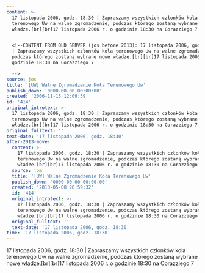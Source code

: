 ```yaml
---
content: >-
  17 listopada 2006, godz. 18:30 | Zapraszamy wszystkich członków koła
  terenowego Uw na walne zgromadzenie, podczas którego zostaną wybrane nowe
  władze.[br][br]17 listopada 2006 r. o godzinie 18:30 na Corazziego 7


  <!--CONTENT FROM OLD SERVER (jos before 2013): 17 listopada 2006, godz. 18:30
  | Zapraszamy wszystkich członków koła terenowego Uw na walne zgromadzenie,
  podczas którego zostaną wybrane nowe władze.[br][br]17 listopada 2006 r. o
  godzinie 18:30 na Corazziego 7

  -->
source: jos
title: '[UW] Walne Zgromadzenie Koła Terenowego Uw'
publish_down: '0000-00-00 00:00:00'
created: '2006-11-15 12:09:39'
id: '414'
original_introtext: >-
  17 listopada 2006, godz. 18:30 | Zapraszamy wszystkich członków koła
  terenowego Uw na walne zgromadzenie, podczas którego zostaną wybrane nowe
  władze.[br][br]17 listopada 2006 r. o godzinie 18:30 na Corazziego 7
original_fulltext: ''
text-date: '17 listopada 2006, godz. 18:30'
after-2013-move:
  content: >-
    17 listopada 2006, godz. 18:30 | Zapraszamy wszystkich członków koła
    terenowego Uw na walne zgromadzenie, podczas którego zostaną wybrane nowe
    władze.[br][br]17 listopada 2006 r. o godzinie 18:30 na Corazziego 7
  source: jom
  title: '[UW] Walne Zgromadzenie Koła Terenowego Uw'
  publish_down: '0000-00-00 00:00:00'
  created: '2013-05-08 20:59:32'
  id: '414'
  original_introtext: >-
    17 listopada 2006, godz. 18:30 | Zapraszamy wszystkich członków koła
    terenowego Uw na walne zgromadzenie, podczas którego zostaną wybrane nowe
    władze.[br][br]17 listopada 2006 r. o godzinie 18:30 na Corazziego 7
  original_fulltext: ''
  text-date: '17 listopada 2006, godz. 18:30'
time: '17 listopada 2006, godz. 18:30'
---
```

17 listopada 2006, godz. 18:30 | Zapraszamy wszystkich członków koła terenowego Uw na walne zgromadzenie, podczas którego zostaną wybrane nowe władze.[br][br]17 listopada 2006 r. o godzinie 18:30 na Corazziego 7

<!--CONTENT FROM OLD SERVER (jos before 2013): 17 listopada 2006, godz. 18:30 | Zapraszamy wszystkich członków koła terenowego Uw na walne zgromadzenie, podczas którego zostaną wybrane nowe władze.[br][br]17 listopada 2006 r. o godzinie 18:30 na Corazziego 7
-->

<!--{{json:{"created_date":"2006-11-15 12:09:39","publish_down":"0000-00-00 00:00:00","id":"414"}}}-->